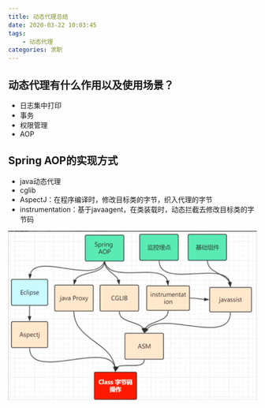 ```yaml
---
title: 动态代理总结
date: 2020-03-22 10:03:45
tags:
    - 动态代理
categories: 求职
---
```


## 动态代理有什么作用以及使用场景？

+ 日志集中打印
+ 事务
+ 权限管理
+ AOP

## Spring AOP的实现方式

+ java动态代理
+ cglib
+ AspectJ：在程序编译时，修改目标类的字节，织入代理的字节
+ instrumentation：基于javaagent，在类装载时，动态拦截去修改目标类的字节码

![](动态代理总结/各种动态代理框架.png)
